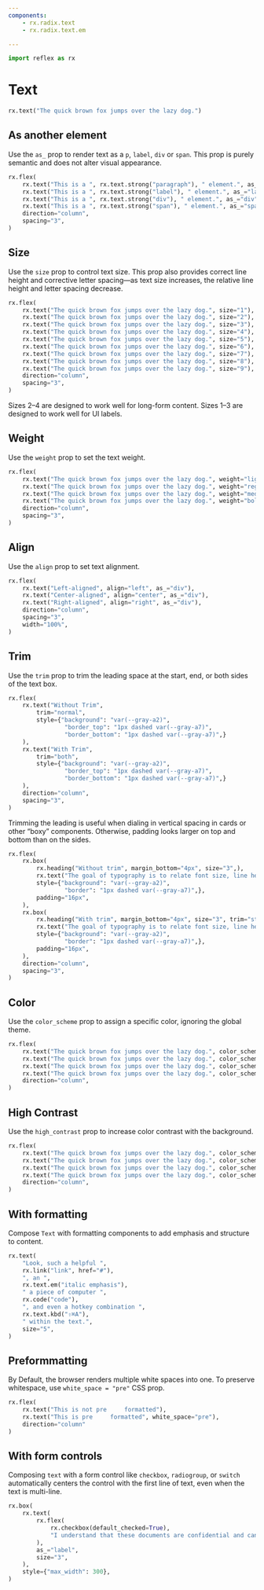 ```yaml
---
components:
    - rx.radix.text
    - rx.radix.text.em

---
```


```python exec
import reflex as rx
```

# Text

```python demo
rx.text("The quick brown fox jumps over the lazy dog.")
```

## As another element

Use the `as_` prop to render text as a `p`, `label`, `div` or `span`. This prop is purely semantic and does not alter visual appearance.

```python demo
rx.flex(
    rx.text("This is a ", rx.text.strong("paragraph"), " element.", as_="p"),
    rx.text("This is a ", rx.text.strong("label"), " element.", as_="label"),
    rx.text("This is a ", rx.text.strong("div"), " element.", as_="div"),
    rx.text("This is a ", rx.text.strong("span"), " element.", as_="span"),
    direction="column",
    spacing="3",
)             
```

## Size

Use the `size` prop to control text size. This prop also provides correct line height and corrective letter spacing—as text size increases, the relative line height and letter spacing decrease.

```python demo
rx.flex(
    rx.text("The quick brown fox jumps over the lazy dog.", size="1"),
    rx.text("The quick brown fox jumps over the lazy dog.", size="2"),
    rx.text("The quick brown fox jumps over the lazy dog.", size="3"),
    rx.text("The quick brown fox jumps over the lazy dog.", size="4"),
    rx.text("The quick brown fox jumps over the lazy dog.", size="5"),
    rx.text("The quick brown fox jumps over the lazy dog.", size="6"),
    rx.text("The quick brown fox jumps over the lazy dog.", size="7"),
    rx.text("The quick brown fox jumps over the lazy dog.", size="8"),
    rx.text("The quick brown fox jumps over the lazy dog.", size="9"),
    direction="column",
    spacing="3",
)
```

Sizes 2–4 are designed to work well for long-form content. Sizes 1–3 are designed to work well for UI labels.

## Weight

Use the `weight` prop to set the text weight.

```python demo
rx.flex(
    rx.text("The quick brown fox jumps over the lazy dog.", weight="light", as_="div"),
    rx.text("The quick brown fox jumps over the lazy dog.", weight="regular", as_="div"),
    rx.text("The quick brown fox jumps over the lazy dog.", weight="medium", as_="div"),
    rx.text("The quick brown fox jumps over the lazy dog.", weight="bold", as_="div"),
    direction="column",
    spacing="3",
)
```

## Align

Use the `align` prop to set text alignment.

```python demo
rx.flex(
    rx.text("Left-aligned", align="left", as_="div"),
    rx.text("Center-aligned", align="center", as_="div"),
    rx.text("Right-aligned", align="right", as_="div"),
    direction="column",
    spacing="3",
    width="100%",
)
```

## Trim

Use the `trim` prop to trim the leading space at the start, end, or both sides of the text box.

```python demo
rx.flex(
    rx.text("Without Trim",
        trim="normal",
        style={"background": "var(--gray-a2)",
                "border_top": "1px dashed var(--gray-a7)",
                "border_bottom": "1px dashed var(--gray-a7)",}
    ),
    rx.text("With Trim",
        trim="both",
        style={"background": "var(--gray-a2)",
                "border_top": "1px dashed var(--gray-a7)",
                "border_bottom": "1px dashed var(--gray-a7)",}
    ),
    direction="column",
    spacing="3",
)
```

Trimming the leading is useful when dialing in vertical spacing in cards or other “boxy” components. Otherwise, padding looks larger on top and bottom than on the sides.

```python demo
rx.flex(
    rx.box(
        rx.heading("Without trim", margin_bottom="4px", size="3",),
        rx.text("The goal of typography is to relate font size, line height, and line width in a proportional way that maximizes beauty and makes reading easier and more pleasant."),
        style={"background": "var(--gray-a2)", 
                "border": "1px dashed var(--gray-a7)",},
        padding="16px",
    ),
    rx.box(
        rx.heading("With trim", margin_bottom="4px", size="3", trim="start"),
        rx.text("The goal of typography is to relate font size, line height, and line width in a proportional way that maximizes beauty and makes reading easier and more pleasant."),
        style={"background": "var(--gray-a2)", 
                "border": "1px dashed var(--gray-a7)",},
        padding="16px",
    ),
    direction="column",
    spacing="3",
)
```

## Color

Use the `color_scheme` prop to assign a specific color, ignoring the global theme.

```python demo
rx.flex(
    rx.text("The quick brown fox jumps over the lazy dog.", color_scheme="indigo"),
    rx.text("The quick brown fox jumps over the lazy dog.", color_scheme="cyan"),
    rx.text("The quick brown fox jumps over the lazy dog.", color_scheme="crimson"),
    rx.text("The quick brown fox jumps over the lazy dog.", color_scheme="orange"),
    direction="column",
)
```

## High Contrast

Use the `high_contrast` prop to increase color contrast with the background.

```python demo
rx.flex(
    rx.text("The quick brown fox jumps over the lazy dog.", color_scheme="indigo", high_contrast=True),
    rx.text("The quick brown fox jumps over the lazy dog.", color_scheme="cyan", high_contrast=True),
    rx.text("The quick brown fox jumps over the lazy dog.", color_scheme="crimson", high_contrast=True),
    rx.text("The quick brown fox jumps over the lazy dog.", color_scheme="orange", high_contrast=True),
    direction="column",
)
```

## With formatting

Compose `Text` with formatting components to add emphasis and structure to content.

```python demo
rx.text(
    "Look, such a helpful ",
    rx.link("link", href="#"),
    ", an ",
    rx.text.em("italic emphasis"),
    " a piece of computer ",
    rx.code("code"),
    ", and even a hotkey combination ",
    rx.text.kbd("⇧⌘A"),
    " within the text.",
    size="5",
)
```

## Preformmatting
By Default, the browser renders multiple white spaces into one. To preserve whitespace, use `white_space = "pre"` CSS prop.

```python demo
rx.flex(
    rx.text("This is not pre     formatted"),
    rx.text("This is pre     formatted", white_space="pre"),
    direction="column"
)
```

## With form controls

Composing `text` with a form control like `checkbox`, `radiogroup`, or `switch` automatically centers the control with the first line of text, even when the text is multi-line.

```python demo
rx.box(
    rx.text(
        rx.flex(
            rx.checkbox(default_checked=True),
            "I understand that these documents are confidential and cannot be shared with a third party.",
        ),
        as_="label",
        size="3",
    ),
    style={"max_width": 300},
)
```
